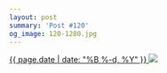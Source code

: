 ```yaml
---
layout: post
summary: 'Post #120'
og_image: 120-1280.jpg
---
```


<p>
 <time>
  <a href="/120">
   {{ page.date | date: "%B %-d, %Y" }}
  </a>
 </time>
 <a href="/120">
  <img data-taken="10/22/2013" sizes="(min-width: 700px) 50vw, calc(100vw - 2rem)" src="{{ site.assets_url }}/120-640.jpg" srcset="{{ site.assets_url }}/120-1280.jpg 1280w, {{ site.assets_url }}/120-960.jpg 960w, {{ site.assets_url }}/120-640.jpg 640w, {{ site.assets_url }}/120-320.jpg 320w"/>
 </a>
</p>
